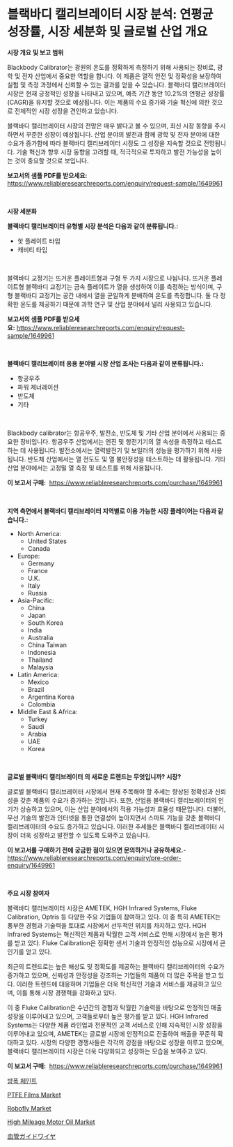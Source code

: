 <p><h1>블랙바디 캘리브레이터 시장 분석: 연평균 성장률, 시장 세분화 및 글로벌 산업 개요</h1></p><p><strong>시장 개요 및 보고 범위</strong></p>
<p><p>Blackbody Calibrator는 광원의 온도를 정확하게 측정하기 위해 사용되는 장비로, 광학 및 전자 산업에서 중요한 역할을 합니다. 이 제품은 열적 안전 및 정확성을 보장하여 실험 및 측정 과정에서 신뢰할 수 있는 결과를 얻을 수 있습니다. 블랙바디 캘리브레이터 시장은 현재 긍정적인 성장을 나타내고 있으며, 예측 기간 동안 10.2%의 연평균 성장률(CAGR)을 유지할 것으로 예상됩니다. 이는 제품의 수요 증가와 기술 혁신에 의한 것으로 전체적인 시장 성장을 견인하고 있습니다.</p><p>블랙바디 캘리브레이터 시장의 전망은 매우 밝다고 볼 수 있으며, 최신 시장 동향을 주시하면서 꾸준한 성장이 예상됩니다. 산업 분야의 발전과 함께 광학 및 전자 분야에 대한 수요가 증가함에 따라 블랙바디 캘리브레이터 시장도 그 성장을 지속할 것으로 전망됩니다. 기술 혁신과 향후 시장 동향을 고려할 때, 적극적으로 투자하고 발전 가능성을 높이는 것이 중요할 것으로 보입니다.</p></p>
<p><strong>보고서의 샘플 PDF를 받으세요:</strong> <a href="https://www.reliableresearchreports.com/enquiry/request-sample/1649961">https://www.reliableresearchreports.com/enquiry/request-sample/1649961</a></p>
<p>&nbsp;</p>
<p><strong>시장 세분화</strong></p>
<p><strong>블랙바디 캘리브레이터 유형별 시장 분석은 다음과 같이 분류됩니다.:</strong></p>
<p><ul><li>핫 플레이트 타입</li><li>캐비티 타입</li></ul></p>
<p>&nbsp;</p>
<p><p>블랙바디 교정기는 뜨거운 플레이트형과 구형 두 가지 시장으로 나뉩니다. 뜨거운 플레이트형 블랙바디 교정기는 금속 플레이트가 열을 생성하여 이를 측정하는 방식이며, 구형 블랙바디 교정기는 공간 내에서 열을 균일하게 분배하여 온도를 측정합니다. 둘 다 정확한 온도를 제공하기 때문에 과학 연구 및 산업 분야에서 널리 사용되고 있습니다.</p></p>
<p><strong>보고서의 샘플 PDF를 받으세요:</strong>&nbsp;<a href="https://www.reliableresearchreports.com/enquiry/request-sample/1649961">https://www.reliableresearchreports.com/enquiry/request-sample/1649961</a></p>
<p>&nbsp;</p>
<p><strong> 블랙바디 캘리브레이터 응용 분야별 시장 산업 조사는 다음과 같이 분류됩니다.:</strong></p>
<p><ul><li>항공우주</li><li>파워 제너레이션</li><li>반도체</li><li>기타</li></ul></p>
<p>&nbsp;</p>
<p><p>Blackbody calibrator는 항공우주, 발전소, 반도체 및 기타 산업 분야에서 사용되는 중요한 장비입니다. 항공우주 산업에서는 엔진 및 항전기기의 열 속성을 측정하고 테스트하는 데 사용됩니다. 발전소에서는 열력발전기 및 보일러의 성능을 평가하기 위해 사용됩니다. 반도체 산업에서는 열 전도도 및 열 불안정성을 테스트하는 데 활용됩니다. 기타 산업 분야에서는 고정밀 열 측정 및 테스트를 위해 사용됩니다.</p></p>
<p><strong>이 보고서 구매:</strong>&nbsp; <a href="https://www.reliableresearchreports.com/purchase/1649961">https://www.reliableresearchreports.com/purchase/1649961</a></p>
<p>&nbsp;</p>
<p><strong>지역 측면에서 블랙바디 캘리브레이터 지역별로 이용 가능한 시장 플레이어는 다음과 같습니다.:</strong></p>
<p><ul>
    <li>
        North America:
        <ul>
            <li>United States</li>
            <li>Canada</li>
        </ul>
    </li>
    <li>
        Europe:
        <ul>
            <li>Germany</li>
            <li>France</li>
            <li>U.K.</li>
            <li>Italy</li>
            <li>Russia</li>
        </ul>
    </li>
    <li>
        Asia-Pacific:
        <ul>
            <li>China</li>
            <li>Japan</li>
            <li>South Korea</li>
            <li>India</li>
            <li>Australia</li>
            <li>China Taiwan</li>
            <li>Indonesia</li>
            <li>Thailand</li>
            <li>Malaysia</li>
        </ul>
    </li>
    <li>
        Latin America:
        <ul>
            <li>Mexico</li>
            <li>Brazil</li>
            <li>Argentina Korea</li>
            <li>Colombia</li>
        </ul>
    </li>
    <li>
        Middle East & Africa:
        <ul>
            <li>Turkey</li>
            <li>Saudi</li>
            <li>Arabia</li>
            <li>UAE</li>
            <li>Korea</li>
        </ul>
    </li>
    </ul></p>
<p>&nbsp;</p>
<p><strong>글로벌 블랙바디 캘리브레이터 의 새로운 트렌드는 무엇입니까? 시장?</strong></p>
<p><p>글로벌 블랙바디 캘리브레이터 시장에서 현재 주목해야 할 추세는 향상된 정확성과 신뢰성을 갖춘 제품의 수요가 증가하는 것입니다. 또한, 산업용 블랙바디 캘리브레이터의 인기가 상승하고 있으며, 이는 산업 분야에서의 적용 가능성과 효율성 때문입니다. 더불어, 무선 기술의 발전과 인터넷을 통한 연결성이 높아지면서 스마트 기능을 갖춘 블랙바디 캘리브레이터의 수요도 증가하고 있습니다. 이러한 추세들은 블랙바디 캘리브레이터 시장이 더욱 성장하고 발전할 수 있도록 도와주고 있습니다.</p></p>
<p><strong>이 보고서를 구매하기 전에 궁금한 점이 있으면 문의하거나 공유하세요.</strong>- <a href="https://www.reliableresearchreports.com/enquiry/pre-order-enquiry/1649961">https://www.reliableresearchreports.com/enquiry/pre-order-enquiry/1649961</a></p>
<p>&nbsp;</p>
<p><strong>주요 시장 참여자</strong></p>
<p><p>블랙바디 캘리브레이터 시장은 AMETEK, HGH Infrared Systems, Fluke Calibration, Optris 등 다양한 주요 기업들이 참여하고 있다. 이 중 특히 AMETEK는 풍부한 경험과 기술력을 토대로 시장에서 선두적인 위치를 차지하고 있다. HGH Infrared Systems는 혁신적인 제품과 탁월한 고객 서비스로 인해 시장에서 높은 평가를 받고 있다. Fluke Calibration은 정확한 센서 기술과 안정적인 성능으로 시장에서 큰 인기를 얻고 있다.</p><p>최근의 트렌드로는 높은 해상도 및 정확도를 제공하는 블랙바디 캘리브레이터의 수요가 증가하고 있으며, 신뢰성과 안정성을 강조하는 기업들의 제품이 더 많은 주목을 받고 있다. 이러한 트렌드에 대응하며 기업들은 더욱 혁신적인 기술과 서비스를 제공하고 있으며, 이를 통해 시장 경쟁력을 강화하고 있다.</p><p>이 중 Fluke Calibration은 수년간의 경험과 탁월한 기술력을 바탕으로 안정적인 매출 성장을 이루어내고 있으며, 고객들로부터 높은 평가를 받고 있다. HGH Infrared Systems는 다양한 제품 라인업과 전문적인 고객 서비스로 인해 지속적인 시장 성장을 이루어내고 있으며, AMETEK는 글로벌 시장에 안정적으로 진출하여 매출을 꾸준히 확대하고 있다. 시장의 다양한 경쟁사들은 각각의 강점을 바탕으로 성장을 이루고 있으며, 블랙바디 캘리브레이터 시장은 더욱 다양화되고 성장하는 모습을 보여주고 있다.</p></p>
<p><strong>이 보고서 구매:</strong>&nbsp;&nbsp;<a href="https://www.reliableresearchreports.com/purchase/1649961">https://www.reliableresearchreports.com/purchase/1649961</a></p>
<p><p><a href="https://github.com/BrettWeberrt8767765/Market-Research-Report-List-1/blob/main/62650259864.md">방폭 페인트</a></p><p><a href="https://sulfuric-clavicle-d39.notion.site/PTFE-Films-Market-Size-Reflecting-a-Forecast-Till-2031-Market-By-Type-By-Application-and-By-Geogra-c7436a2994d74f6185e987dbf03666f7">PTFE Films Market</a></p><p><a href="https://view.publitas.com/reportprime-1/robofly-market-research-report-reveals-the-latest-trends-and-opportunities-of-this-market-for-period-from-2024-2031/">Robofly Market</a></p><p><a href="https://issuu.com/reportprime-2/docs/high-mileage-motor-oil-market-size-2030.pptx">High Mileage Motor Oil Market</a></p><p><a href="https://github.com/hilmi-2a/Market-Research-Report-List-1/blob/main/260872510740.md">血管ガイドワイヤ</a></p></p>
